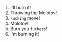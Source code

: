 1. I'll burn it!
2. Throwing the Molotov!
3. `Fucking` move!
4. Molotov!
5. Burn you `fuckers`!
6. I'm burning it!